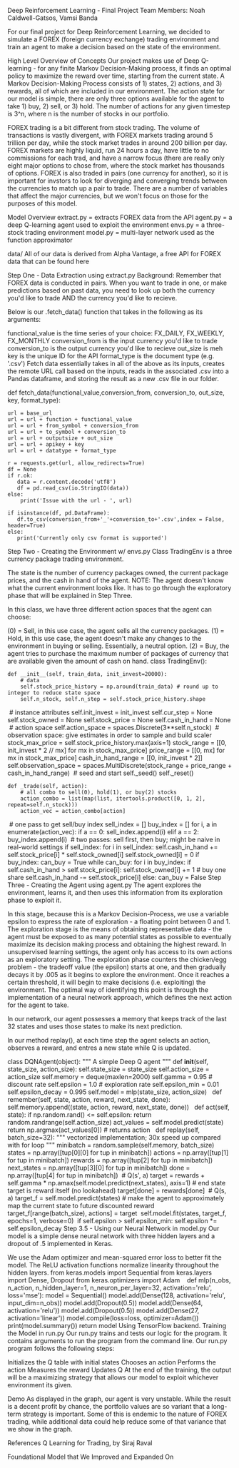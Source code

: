 
Deep Reinforcement Learning - Final Project
Team Members: Noah Caldwell-Gatsos, Vamsi Banda

For our final project for Deep Reinforcement Learning, we decided to simulate a FOREX (foreign currency exchange) trading environment and train an agent to make a decision based on the state of the environment.

High Level Overview of Concepts
Our project makes use of Deep Q-learning - for any finite Markov Decision-Making process, it finds an optimal policy to maximize the reward over time, starting from the current state. A Markov Decision-Making Process consists of 1) states, 2) actions, and 3) rewards, all of which are included in our environment. The action state for our model is simple, there are only three options available for the agent to take 1) buy, 2) sell, or 3) hold. The number of actions for any given timestep is 3^n, where n is the number of stocks in our portfolio.

FOREX trading is a bit different from stock trading. The volume of transactions is vastly divergent, with FOREX markets trading around 5 trillion per day, while the stock market trades in around 200 billion per day. FOREX markets are highly liquid, run 24 hours a day, have little to no commissions for each trad, and have a narrow focus (there are really only eight major options to chose from, where the stock market has thousands of options. FOREX is also traded in pairs (one currency for another), so it is important for invstors to look for diverging and converging trends between the currencies to match up a pair to trade. There are a number of variables that affect the major currencies, but we won't focus on those for the purposes of this model.

Model Overview
extract.py = extracts FOREX data from the API 
agent.py = a deep Q-learning agent used to exploit the environment
envs.py = a three-stock trading environment 
model.py = multi-layer network used as the function approximator 

data/
All of our data is derived from Alpha Vantage, a free API for FOREX data that can be found here

Step One - Data Extraction using extract.py
Background: Remember that FOREX data is conducted in pairs. When you want to trade in one, or make predictions based on past data, you need to look up both the currency you'd like to trade AND the currency you'd like to recieve.

Below is our .fetch_data() function that takes in the following as its arguments:

functional_value is the time series of your choice: FX_DAILY, FX_WEEKLY, FX_MONTHLY
conversion_from is the input currency you'd like to trade
conversion_to is the output currency you'd like to recieve
out_size is meh
key is the unique ID for the API
format_type is the document type (e.g. '.csv')
Fetch data essentially takes in all of the above as its inputs, creates the remote URL call based on the inputs, reads in the associated .csv into a Pandas dataframe, and storing the result as a new .csv file in our folder.

def fetch_data(functional_value,conversion_from, conversion_to, out_size, key, format_type):
    
    url = base_url
    url = url + function + functional_value
    url = url + from_symbol + conversion_from
    url = url + to_symbol + conversion_to
    url = url + outputsize + out_size
    url = url + apikey + key
    url = url + datatype + format_type
    
    r = requests.get(url, allow_redirects=True)
    df = None
    if r.ok:
       data = r.content.decode('utf8')
       df = pd.read_csv(io.StringIO(data))
    else:
        print('Issue with the url - ', url)
    
    if isinstance(df, pd.DataFrame):
       df.to_csv(conversion_from+'_'+conversion_to+'.csv',index = False, header=True)
    else:
       print('Currently only csv format is supported')
Step Two - Creating the Environment w/ envs.py
Class TradingEnv is a three currency package trading environment. 

The state is the number of currency packages owned, the current package prices, and the cash in hand of the agent. NOTE: The agent doesn't know what the current environment looks like. It has to go through the exploratory phase that will be explained in Step Three. 

In this class, we have three different action spaces that the agent can choose:

(0) = Sell, in this use case, the agent sells all the currency packages.
(1) = Hold, in this use case, the agent doesn't make any changes to the environment in buying or selling. Essentially, a neutral option.
(2) = Buy, the agent tries to purchase the maximum number of packages of currency that are available given the amount of cash on hand.
class TradingEnv():
    
    def __init__(self, train_data, init_invest=20000):
        # data
        self.stock_price_history = np.around(train_data) # round up to integer to reduce state space
        self.n_stock, self.n_step = self.stock_price_history.shape
​
        # instance attributes
        self.init_invest = init_invest
        self.cur_step = None
        self.stock_owned = None
        self.stock_price = None
        self.cash_in_hand = None
​
        # action space
        self.action_space = spaces.Discrete(3**self.n_stock)
​
        # observation space: give estimates in order to sample and build scaler
        stock_max_price = self.stock_price_history.max(axis=1)
        stock_range = [[0, init_invest * 2 // mx] for mx in stock_max_price]
        price_range = [[0, mx] for mx in stock_max_price]
        cash_in_hand_range = [[0, init_invest * 2]]
        self.observation_space = spaces.MultiDiscrete(stock_range + price_range + cash_in_hand_range)
​
        # seed and start
        self._seed()
        self._reset()
    
    def _trade(self, action):
        # all combo to sell(0), hold(1), or buy(2) stocks
        action_combo = list(map(list, itertools.product([0, 1, 2], repeat=self.n_stock)))
        action_vec = action_combo[action]
​
        # one pass to get sell/buy index
        sell_index = []
        buy_index = []
        for i, a in enumerate(action_vec):
          if a == 0:
            sell_index.append(i)
          elif a == 2:
            buy_index.append(i)
​
        # two passes: sell first, then buy; might be naive in real-world settings
        if sell_index:
          for i in sell_index:
            self.cash_in_hand += self.stock_price[i] * self.stock_owned[i]
            self.stock_owned[i] = 0
        if buy_index:
          can_buy = True
          while can_buy:
            for i in buy_index:
              if self.cash_in_hand > self.stock_price[i]:
                self.stock_owned[i] += 1 # buy one share
                self.cash_in_hand -= self.stock_price[i]
              else:
                can_buy = False
Step Three - Creating the Agent using agent.py
The agent explores the environment, learns it, and then uses this information from its exploration phase to exploit it.

In this stage, because this is a Markov Decision-Process, we use a variable epsilon to express the rate of exploration - a floating point between 0 and 1. The exploration stage is the means of obtaining representative data - the agent must be exposed to as many potential states as possible to eventually maximize its decision making process and obtaining the highest reward. In unsupervised learning settings, the agent only has access to its own actions as an exploratory setting. The exploration phase counters the chicken/egg problem - the tradeoff value (the epsilon) starts at one, and then gradually decays it by .005 as it begins to explore the environment. Once it reaches a certain threshold, it will begin to make decisions (i.e. exploiting) the environment. The optimal way of identifying this point is through the implementation of a neural network approach, which defines the next action for the agent to take.

In our network, our agent possesses a memory that keeps track of the last 32 states and uses those states to make its next prediction.

In our method replay(), at each time step the agent selects an action, observes a reward, and entres a new state while Q is updated.

class DQNAgent(object):
  """ A simple Deep Q agent """
  def __init__(self, state_size, action_size):
    self.state_size = state_size
    self.action_size = action_size
    self.memory = deque(maxlen=2000)
    self.gamma = 0.95  # discount rate
    self.epsilon = 1.0  # exploration rate
    self.epsilon_min = 0.01
    self.epsilon_decay = 0.995
    self.model = mlp(state_size, action_size)
​
​
  def remember(self, state, action, reward, next_state, done):
    self.memory.append((state, action, reward, next_state, done))
​
​
  def act(self, state):
    if np.random.rand() <= self.epsilon:
      return random.randrange(self.action_size)
    act_values = self.model.predict(state)
    return np.argmax(act_values[0])  # returns action
​
​
  def replay(self, batch_size=32):
    """ vectorized implementation; 30x speed up compared with for loop """
    minibatch = random.sample(self.memory, batch_size)
​
    states = np.array([tup[0][0] for tup in minibatch])
    actions = np.array([tup[1] for tup in minibatch])
    rewards = np.array([tup[2] for tup in minibatch])
    next_states = np.array([tup[3][0] for tup in minibatch])
    done = np.array([tup[4] for tup in minibatch])
​
    # Q(s', a)
    target = rewards + self.gamma * np.amax(self.model.predict(next_states), axis=1)
    # end state target is reward itself (no lookahead)
    target[done] = rewards[done]
​
    # Q(s, a)
    target_f = self.model.predict(states)
    # make the agent to approximately map the current state to future discounted reward
    target_f[range(batch_size), actions] = target
​
    self.model.fit(states, target_f, epochs=1, verbose=0)
​
    if self.epsilon > self.epsilon_min:
      self.epsilon *= self.epsilon_decay
Step 3.5 - Using our Neural Network in model.py
Our model is a simple dense neural network with three hidden layers and a dropout of .5 implemented in Keras.

We use the Adam optimizer and mean-squared error loss to better fit the model.
The ReLU activation functions normalize linearity throughout the hidden layers.
from keras.models import Sequential
from keras.layers import Dense, Dropout
from keras.optimizers import Adam
​
​
​
def mlp(n_obs, n_action, n_hidden_layer=1, n_neuron_per_layer=32,
        activation='relu', loss='mse'):
  model = Sequential()
  model.add(Dense(128, activation='relu', input_dim=n_obs))
  model.add(Dropout(0.5))
  model.add(Dense(64, activation='relu'))
  model.add(Dropout(0.5))
  model.add(Dense(27, activation='linear'))
  model.compile(loss=loss, optimizer=Adam())
  print(model.summary())
  return model
Using TensorFlow backend.
Training the Model in run.py
Our run.py trains and tests our logic for the program. It contains arguments to run the program from the command line. Our run.py program follows the following steps:

Initializes the Q table with initial states
Chooses an action
Performs the action
Measures the reward
Updates Q
At the end of the training, the output will be a maximizing strategy that allows our model to exploit whichever environment its given.

Demo
As displayed in the graph, our agent is very unstable. While the result is a decent profit by chance, the portfolio values are so variant that a long-term strategy is important. Some of this is endemic to the nature of FOREX trading, while additional data could help reduce some of that variance that we show in the graph.

References
Q Learning for Trading, by Siraj Raval

Foundational Model that We Improved and Expanded On

